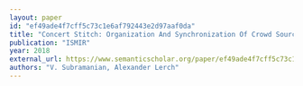 ```yaml
---
layout: paper
id: "ef49ade4f7cff5c73c1e6af792443e2d97aaf0da"
title: "Concert Stitch: Organization And Synchronization Of Crowd Sourced Recordings"
publication: "ISMIR"
year: 2018
external_url: https://www.semanticscholar.org/paper/ef49ade4f7cff5c73c1e6af792443e2d97aaf0da
authors: "V. Subramanian, Alexander Lerch"
---
```

